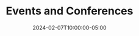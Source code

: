 ---
title: "Events and Conferences"
date: 2024-02-07T10:00:00-05:00
lastmod: 2024-08-14T10:00:00-05:00
draft: false
weight: 50
pinned: false
homepage: false
contributors: []
---